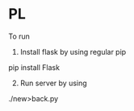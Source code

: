 # PL

To run

1) Install flask by using regular pip

  pip install Flask
  
2) Run server by using

  ./new>back.py
